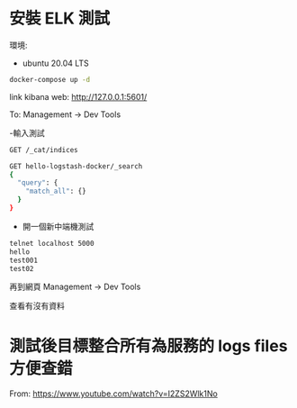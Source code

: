 
# 安裝 ELK 測試

環境:
- ubuntu 20.04 LTS

```bash
docker-compose up -d
```

link kibana web:
http://127.0.0.1:5601/ 

To: 
  Management
   -> Dev Tools

-輸入測試
```bash
GET /_cat/indices

GET hello-logstash-docker/_search
{
  "query": {
    "match_all": {}
  }
}
```

- 開一個新中端機測試
```bash
telnet localhost 5000
hello
test001
test02
```

再到網頁
  Management
   -> Dev Tools

查看有沒有資料

# 測試後目標整合所有為服務的 logs files 方便查錯

From:
  https://www.youtube.com/watch?v=I2ZS2Wlk1No

